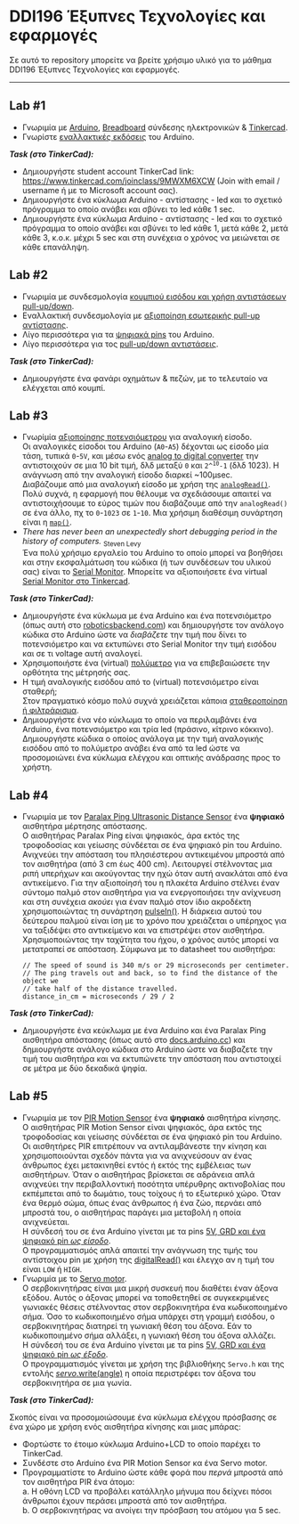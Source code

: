 # DDI196 Έξυπνες Τεχνολογίες και εφαρμογές

Σε αυτό το repository μπορείτε να βρείτε χρήσιμο υλικό για το μάθημα DDI196 Έξυπνες Τεχνολογίες και εφαρμογές.

---

## Lab #1
* Γνωριμία με [Arduino](https://youtu.be/IV49AxTpOmw), [Breadboard](https://youtu.be/IjUNCm3haNg) σύνδεσης ηλεκτρονικών & [Tinkercad](https://youtu.be/tRz5ybWVbyQ).  
* Γνωρίστε [εναλλακτικές εκδόσεις](https://www.arduino.cc/en/main/products) του Arduino.

***Task (στο TinkerCad):***

* Δημιουργήστε student account TinkerCad link: https://www.tinkercad.com/joinclass/9MWXM6XCW (Join with email / username ή με το Microsoft account σας).
* Δημιουργήστε ένα κύκλωμα Arduino - αντίστασης - led και το σχετικό πρόγραμμα το οποίο ανάβει και σβύνει το led κάθε 1 sec.
* Δημιουργήστε ένα κύκλωμα Arduino - αντίστασης - led και το σχετικό πρόγραμμα το οποίο ανάβει και σβύνει το led κάθε 1, μετά κάθε 2, μετά κάθε 3, κ.ο.κ. μέχρι 5 sec και στη συνέχεια ο χρόνος να μειώνεται σε κάθε επανάληψη.

## Lab #2
* Γνωριμία με συνδεσμολογία [κουμπιού εισόδου και χρήση αντιστάσεων pull-up/down](https://youtu.be/riLNkdNt4gg).
* Εναλλακτική συνδεσμολογία με [αξιοποίηση εσωτερικής pull-up αντίστασης](https://docs.arduino.cc/tutorials/generic/digital-input-pullup).
* Λίγο περισσότερα για τα [ψηφιακά pins](https://www.arduino.cc/en/Tutorial/Foundations/DigitalPins) του Arduino.
* Λίγο περισσότερα για τος [pull-up/down αντιστάσεις](https://www.seeedstudio.com/blog/2020/02/21/pull-up-resistor-vs-pull-down-differences-arduino-guide/).

***Task (στο TinkerCad):***

* Δημιουργήστε ένα φανάρι οχημάτων & πεζών, με το τελευταίο να ελέγχεται από κουμπί.

## Lab #3
* Γνωρίμία [αξιοποίησης ποτενσιόμετρου](https://youtu.be/_pft_oqDJUA) για αναλογική είσοδο.   
Οι αναλογικές είσοδοι του Arduino (`A0`-`A5`) δέχονται ως είσοδο μία τάση, τυπικά `0`-`5V`, και μέσω ενός [analog to digital converter](https://learn.sparkfun.com/tutorials/analog-to-digital-conversion/all) την αντιστοιχούν σε μια 10 bit τιμή, δλδ μεταξύ `0` και <code>2^<sup>10</sup>-1</code> (δλδ 1023). Η ανάγνωση από την αναλογική είσοδο διαρκεί ~100μsec.  
Διαβάζουμε από μια αναλογική είσοδο με χρήση της [`analogRead()`](https://www.arduino.cc/reference/en/language/functions/analog-io/analogread/).  
Πολύ συχνά, η εφαρμογή που θέλουμε να σχεδιάσουμε απαιτεί να αντιστοιχήσουμε το εύρος τιμών που διαβάζουμε από την `analogRead()` σε ένα άλλο, πχ το `0`-`1023` σε `1`-`10`. Μια χρήσιμη διαθέσιμη συνάρτηση είναι η [`map()`](https://www.arduino.cc/reference/en/language/functions/math/map/).
* _There has never been an unexpectedly short debugging period in the history of computers._ <sub>Steven Levy</sub>  
Ένα πολύ χρήσιμο εργαλείο του Arduino το οποίο μπορεί να βοηθήσει και στην εκσφαλμάτωση του κώδικα (ή των συνδέσεων του υλικού σας) είναι το [Serial Monitor](https://docs.arduino.cc/software/ide-v2/tutorials/ide-v2-serial-monitor). Μπορείτε να αξιοποιήσετε ένα virtual [Serial Monitor στο Tinkercad](https://www.instructables.com/Arduino-Serial-Monitor-in-Tinkercad/).  

***Task (στο TinkerCad):***

* Δημιουργήστε ένα κύκλωμα με ένα Arduino και ένα ποτενσιόμετρο (όπως αυτή στο [roboticsbackend.com](https://roboticsbackend.com/wp-content/uploads/2021/09/arduino_potentiometer_circuit.png)) και δημιουργήστε τον ανάλογο κώδικα στο Arduino ώστε να _διαβάζετε_ την τιμή που δίνει το ποτενσιόμετρο και να εκτυπώνει στο Serial Monitor την τιμή εισόδου και σε τι voltage αυτή αναλογεί.
* Χρησιμοποιήστε ένα (virtual) [πολύμετρο](https://www.tutocad.com/tinkercad/how-to-use-multimeter-in-tinkercad/) για να επιβεβαιώσετε την ορθότητα της μέτρησής σας.
* Η τιμή αναλογικής εισόδου από το (virtual) ποτενσιόμετρο είναι σταθερή;  
Στον πραγματικό κόσμο πολύ συχνά χρειάζεται κάποια [σταθεροποίηση ή φιλτράρισμα](https://www.norwegiancreations.com/2015/10/tutorial-potentiometers-with-arduino-and-filtering/).
* Δημιουργήστε ένα νέο κύκλωμα το οποίο να περιλαμβάνει ένα Arduino, ένα ποτενσιόμετρο και τρία led (πράσινο, κίτρινο κόκκινο). Δημιουργήστε κώδικα ο οποίος ανάλογα με την τιμή αναλογικής εισόδου από το πολύμετρο ανάβει ένα από τα led ώστε να προσομοιώνει ένα κύκλωμα ελέγχου και οπτικής ανάδρασης προς το χρήστη.

## Lab #4
* Γνωριμία με τον [Paralax Ping Ultrasonic Distance Sensor](https://docs.arduino.cc/built-in-examples/sensors/Ping) ένα **ψηφιακό** αισθητήρα μέρτησης απόστασης.  
Ο αισθητήρας Paralax Ping είναι ψηφιακός, άρα εκτός της τροφοδοσίας και γείωσης σύνδέεται σε ένα ψηφιακό pin του Arduino.  
Ανιχνεύει την απόσταση του πλησιέστερου αντικειμένου μπροστά από τον αισθητήρα (από 3 cm έως 400 cm). Λειτουργεί στέλνοντας μια ριπή υπερήχων και ακούγοντας την ηχώ όταν αυτή ανακλάται από ένα αντικείμενο. Για την αξιοποίησή του η πλακέτα Arduino στέλνει έναν σύντομο παλμό στον αισθητήρα για να ενεργοποιήσει την ανίχνευση και στη συνέχεια _ακούει_ για έναν παλμό στον ίδιο ακροδέκτη χρησιμοποιώντας τη συνάρτηση [pulseIn()](https://www.arduino.cc/en/Reference/PulseIn). Η διάρκεια αυτού του δεύτερου παλμού είναι ίση με το χρόνο που χρειάζεται ο υπέρηχος για να ταξιδέψει στο αντικείμενο και να επιστρέψει στον αισθητήρα. Χρησιμοποιώντας την ταχύτητα του ήχου, ο χρόνος αυτός μπορεί να μετατραπεί σε απόσταση. Σύμφωνα με το datasheet του αισθητήρα:
    ```
    // The speed of sound is 340 m/s or 29 microseconds per centimeter.
    // The ping travels out and back, so to find the distance of the object we
    // take half of the distance travelled.
    distance_in_cm = microseconds / 29 / 2

    ```

***Task (στο TinkerCad):***

* Δημιουργήστε ένα κεύκλωμα με ένα Arduino και ένα Paralax Ping αισθητήρα απόστασης (όπως αυτό στο [docs.arduino.cc](https://docs.arduino.cc/static/63725f847ef17bddd93d409ce6fb2218/a6d36/circuit.png)) και δημιουργήστε ανάλογο κώδικα στο Arduino ώστε να διαβαζετε την τιμή του αισθητήρα και να εκτυπώνετε την απόσταση που αντιστοιχεί σε μέτρα με δύο δεκαδικά ψηφία.


## Lab #5
* Γνωριμία με τον [PIR Motion Sensor](https://learn.adafruit.com/pir-passive-infrared-proximity-motion-sensor) ένα **ψηφιακό** αισθητήρα κίνησης.  
Ο αισθητήρας PIR Motion Sensor είναι ψηφιακός, άρα εκτός της τροφοδοσίας και γείωσης σύνδέεται σε ένα ψηφιακό pin του Arduino.  
Οι αισθητήρες PIR επιτρέπουν να αντιλαμβάνεστε την κίνηση και χρησιμοποιούνται σχεδόν πάντα για να ανιχνεύσουν αν ένας άνθρωπος έχει μετακινηθεί εντός ή εκτός της εμβέλειας των αισθητήρων.
Όταν ο αισθητήρας βρίσκεται σε αδράνεια απλά ανιχνεύει την περιβαλλοντική ποσότητα υπέρυθρης ακτινοβολίας που εκπέμπεται από το δωμάτιο, τους τοίχους ή το εξωτερικό χώρο. Όταν ένα θερμό σώμα, όπως ένας άνθρωπος ή ένα ζώο, περνάει από μπροστά του, ο αισθητήρας παράγει μια μεταβολή η οποία ανιχνεύεται.  
Η σύνδεσή του σε ένα Arduino γίνεται με τα pins [5V, GRD και ένα ψηφιακό pin _ως είσοδο_](https://cdn-learn.adafruit.com/assets/assets/000/000/543/large1024/proximity_pirardbb.gif?1447976079).   
Ο προγραμματισμός απλά απαιτεί την ανάγνωση της τιμής του αντίστοιχου pin με χρήση της [digitalRead()](https://www.arduino.cc/reference/en/language/functions/digital-io/digitalread/) και έλεγχο αν η τιμή του είναι `LOW` ή `HIGH`.
* Γνωριμία με το [Servo motor](https://docs.arduino.cc/learn/electronics/servo-motors).  
Ο σερβοκινητήρας είναι μια μικρή συσκευή που διαθέτει έναν άξονα εξόδου. Αυτός ο άξονας μπορεί να τοποθετηθεί σε συγκεκριμένες γωνιακές θέσεις στέλνοντας στον σερβοκινητήρα ένα κωδικοποιημένο σήμα. Όσο το κωδικοποιημένο σήμα υπάρχει στη γραμμή εισόδου, ο σερβοκινητήρας διατηρεί τη γωνιακή θέση του άξονα. Εάν το κωδικοποιημένο σήμα αλλάξει, η γωνιακή θέση του άξονα αλλάζει.  
Η σύνδεσή του σε ένα Arduino γίνεται με τα pins [5V, GRD και ένα ψηφιακό pin _ως έξοδο_](https://docs.arduino.cc/static/943895f1f578104f7af98741d69a7c97/4ef49/servo-sweep-circuit.png).   
Ο προγραμματισμός γίνεται με χρήση της βιβλιοθήκης `Servo.h` και της εντολής [_servo_.write(angle)](https://www.arduino.cc/en/Reference/ServoWrite) η οποία περιστρέφει τον άξονα του σερβοκινητήρα σε μια γωνία.

***Task (στο TinkerCad):***

Σκοπός είναι να προσομοιώσουμε ένα κύκλωμα ελέγχου πρόσβασης σε ένα χώρο με χρήση ενός αισθητήρα κίνησης και μιας μπάρας:

* Φορτώστε το έτοιμο κύκλωμα Arduino+LCD το οποίο παρέχει το TinkerCad.
* Συνδέστε στο Arduino ένα PIR Motion Sensor κα ένα Servo motor.
* Προγραμματίστε το Arduino ώστε κάθε φορά που _περνά_ μπροστά από τον αισθητήρα PIR ένα άτομο:  
    a. H οθόνη LCD να προβάλει κατάλληλο μήνυμα που δείχνει πόσοι άνθρωποι έχουν περάσει μπροστά από τον αισθητήρα.  
    b. Ο σερβοκινητήρας να ανοίγει την πρόσβαση του ατόμου για 5 sec.
